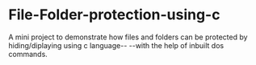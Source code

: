 # File-Folder-protection-using-c
A mini project to demonstrate how files and folders can be protected by hiding/diplaying using c language--
--with the help of inbuilt dos commands. 
